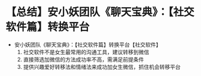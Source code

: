 # 【总结】安小妖团队《聊天宝典》：【社交软件篇】转换平台

-   安小妖团队《聊天宝典》：【社交软件篇】转换平台【社交软件】
    1.  社交软件不是女生最常用的沟通工具，建议转移到微信
    2.  直接筛选加微信的方法成功率不高，需满足前提条件
    3.  提供兴趣爱好转移法和情绪法来成功加女生微信，抓住机会转移平台